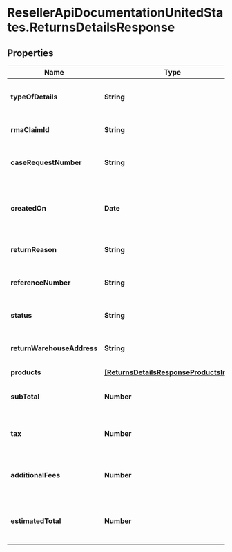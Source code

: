 # ResellerApiDocumentationUnitedStates.ReturnsDetailsResponse

## Properties

Name | Type | Description | Notes
------------ | ------------- | ------------- | -------------
**typeOfDetails** | **String** | The type of the details. Return or Claim. | [optional] 
**rmaClaimId** | **String** | The rmaClaimId claim id. | [optional] 
**caseRequestNumber** | **String** | A unique return request number. | [optional] 
**createdOn** | **Date** | The date on which the return request was created. | [optional] 
**returnReason** | **String** | The reason for the return. | [optional] 
**referenceNumber** | **String** | The reference number for the return. | [optional] 
**status** | **String** | The status of the request. | [optional] 
**returnWarehouseAddress** | **String** | The address of the return warehouse. | [optional] 
**products** | [**[ReturnsDetailsResponseProductsInner]**](ReturnsDetailsResponseProductsInner.md) |  | [optional] 
**subTotal** | **Number** | Sub total amount of the return request. | [optional] 
**tax** | **Number** | The tax amount of the return request. | [optional] 
**additionalFees** | **Number** | The additional fees for the return request. | [optional] 
**estimatedTotal** | **Number** | The total estimated amount for the return request. | [optional] 


